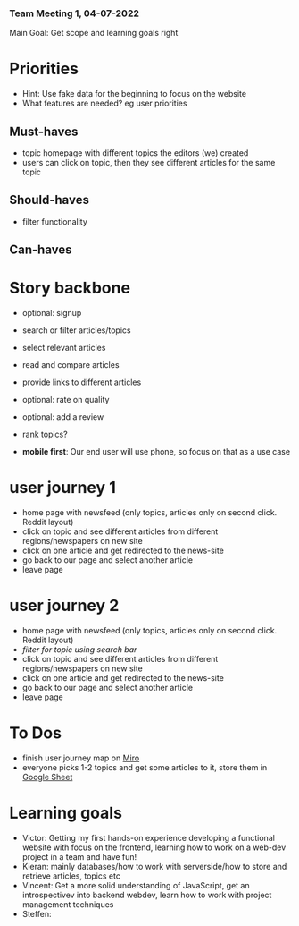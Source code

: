 ### Team Meeting 1, 04-07-2022

Main Goal: Get scope and learning goals right

# Priorities

- Hint: Use fake data for the beginning to focus on the website
- What features are needed? eg user priorities

## Must-haves
- topic homepage with different topics the editors (we) created
- users can click on topic, then they see different articles for the same topic

## Should-haves
- filter functionality

## Can-haves

# Story backbone

- optional: signup
- search or filter articles/topics
- select relevant articles
- read and compare articles
- provide links to different articles
- optional: rate on quality
- optional: add a review
- rank topics?

- **mobile first**: Our end user will use phone, so focus on that as a use case

# user journey 1
- home page with newsfeed (only topics, articles only on second click. Reddit layout)
- click on topic and see different articles from different regions/newspapers on new site
- click on one article and get redirected to the news-site
- go back to our page and select another article
- leave page

 # user journey 2
- home page with newsfeed (only topics, articles only on second click. Reddit layout)
- *filter for topic using search bar*
- click on topic and see different articles from different regions/newspapers on new site
- click on one article and get redirected to the news-site
- go back to our page and select another article
- leave page

# To Dos

- finish user journey map on [Miro](https://miro.com/welcomeonboard/a0JERXJwWVUwZk5sYjNEZmdmbzFDSHJUd2oyUGNSc0FVS1ZPTGsxeWw5R1hXZjlmM09LdUdHM29QcVJXUWRvSnwzNDU4NzY0NTI4NjgwNDY4ODc0?share_link_id=623616283988)
- everyone picks 1-2 topics and get some articles to it, store them in [Google Sheet](https://docs.google.com/spreadsheets/d/1dcbe7NccnG15BqRKkBqSPNr8H0TabHV2m83xnYOlFJU/edit#gid=0)


# Learning goals
- Victor: Getting my first hands-on experience developing a functional website with focus on the frontend, learning how to work on a web-dev project in a team and have fun! 
- Kieran: mainly databases/how to work with serverside/how to store and retrieve articles, topics etc
- Vincent: Get a more solid understanding of JavaScript, get an introspectivev into backend webdev, learn how to work with project management techniques
- Steffen: 
